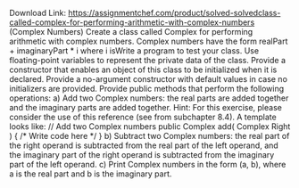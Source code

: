 Download Link: https://assignmentchef.com/product/solved-solvedclass-called-complex-for-performing-arithmetic-with-complex-numbers
<br>
(Complex Numbers) Create a class called Complex for performing arithmetic with complex numbers. Complex numbers have the form realPart + imaginaryPart * i where i isWrite a program to test your class. Use floating-point variables to represent the private data of the class. Provide a constructor that enables an object of this class to be initialized when it is declared. Provide a no-argument constructor with default values in case no initializers are provided. Provide public methods that perform the following operations: a) Add two Complex numbers: the real parts are added together and the imaginary parts are added together. Hint: For this exercise, please consider the use of this reference (see from subchapter 8.4). A template looks like: // Add two Complex numbers public Complex add( Complex Right ) { /* Write code here */ } b) Subtract two Complex numbers: the real part of the right operand is subtracted from the real part of the left operand, and the imaginary part of the right operand is subtracted from the imaginary part of the left operand. c) Print Complex numbers in the form (a, b), where a is the real part and b is the imaginary part.